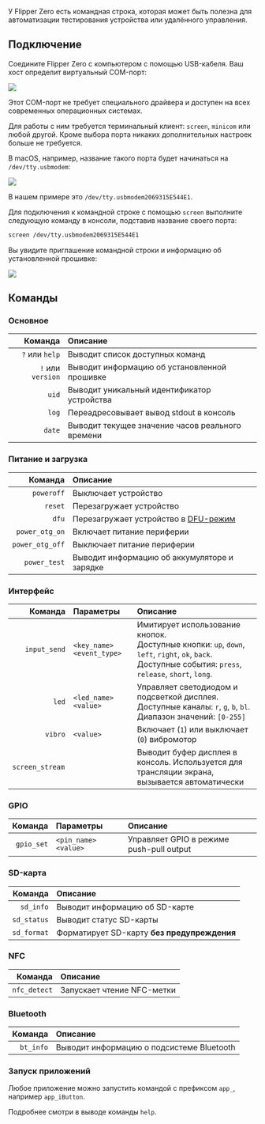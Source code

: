 У Flipper Zero есть командная строка, которая может быть полезна для автоматизации тестирования устройства или удалённого управления.

## Подключение

Соедините Flipper Zero с компьютером с помощью USB-кабеля. Ваш хост определит виртуальный COM-порт:

![](../../assets/firmware/vcp.png)

Этот COM-порт не требует специального драйвера и доступен на всех современных операционных системах.

Для работы с ним требуется терминальный клиент: `screen`, `minicom` или любой другой. Кроме выбора порта никаких дополнительных настроек больше не требуется.

В macOS, например, название такого порта будет начинаться на `/dev/tty.usbmodem`:

![](../../assets/firmware/vcp-usbmodem.png)

В нашем примере это `/dev/tty.usbmodem2069315E544E1`.

Для подключения к командной строке с помощью `screen` выполните следующую команду в консоли, подставив название своего порта:
```sh
screen /dev/tty.usbmodem2069315E544E1
```

Вы увидите приглашение командной строки и информацию об установленной прошивке:

![](../../assets/firmware/cli-prompt.png)

## Команды

### Основное

| Команда | Описание |
| ------: | :------- |
| `?` или `help` | Выводит список доступных команд |
| `!` или `version` | Выводит информацию об установленной прошивке |
| `uid` | Выводит уникальный идентификатор устройства |
| `log` | Переадресовывает вывод stdout в консоль |
| `date` |  Выводит текущее значение часов реального времени |

### Питание и загрузка

| Команда | Описание |
| ------: | :------- |
| `poweroff` | Выключает устройство |
| `reset` | Перезагружает устройство |
| `dfu` | Перезагружает устройство в [DFU-режим](../../usage/general/flashing-firmware.md) |
| `power_otg_on` | Включает питание периферии |
| `power_otg_off` | Выключает питание периферии |
| `power_test` | Выводит информацию об аккумуляторе и зарядке |

### Интерфейс

| Команда | Параметры | Описание |
| ------: | :-------- | :------- |
| `input_send` | `<key_name> <event_type>` | Имитирует использование кнопок.<br/>Доступные кнопки: `up`, `down`, `left`, `right`, `ok`, `back`.<br/>Доступные события: `press`, `release`, `short`, `long`. |
| `led` | `<led_name> <value>` | Управляет светодиодом и подсветкой дисплея.<br/>Доступные каналы: `r`, `g`, `b`, `bl`.<br/>Диапазон значений: `[0-255]` |
| `vibro` | `<value>` | Включает (`1`) или выключает (`0`) вибромотор |
| `screen_stream ` | | Выводит буфер дисплея в консоль. Используется для трансляции экрана, вызывается автоматически |

### GPIO

| Команда | Параметры | Описание |
| ------: | :-------- | :------- |
| `gpio_set` | `<pin_name> <value>` | Управляет GPIO в режиме push-pull output |

### SD-карта

| Команда | Описание |
| ------: | :------- |
| `sd_info` | Выводит информацию об SD-карте |
| `sd_status` | Выводит статус SD-карты |
| `sd_format` | Форматирует SD-карту **без предупреждения** |

### NFC

| Команда | Описание |
| ------: | :------- |
| `nfc_detect` | Запускает чтение NFC-метки |

### Bluetooth

| Команда | Описание |
| ------: | :------- |
| `bt_info` | Выводит информацию о подсистеме Bluetooth |

### Запуск приложений

Любое приложение можно запустить командой с префиксом `app_`, например `app_iButton`.

Подробнее смотри в выводе команды `help`.